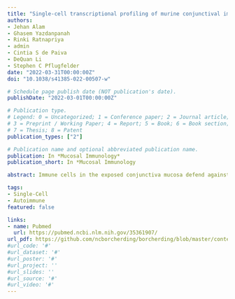 ```yaml
---
title: "Single-cell transcriptional profiling of murine conjunctival immune cells reveals distinct populations expressing homeostatic and regulatory genes"
authors:
- Jehan Alam
- Ghasem Yazdanpanah
- Rinki Ratnapriya
- admin
- Cintia S de Paiva
- DeQuan Li
- Stephen C Pflugfelder
date: "2022-03-31T00:00:00Z"
doi: "10.1038/s41385-022-00507-w"

# Schedule page publish date (NOT publication's date).
publishDate: "2022-03-01T00:00:00Z"

# Publication type.
# Legend: 0 = Uncategorized; 1 = Conference paper; 2 = Journal article;
# 3 = Preprint / Working Paper; 4 = Report; 5 = Book; 6 = Book section;
# 7 = Thesis; 8 = Patent
publication_types: ["2"]

# Publication name and optional abbreviated publication name.
publication: In *Mucosal Immunology*
publication_short: In *Mucosal Immunology

abstract: Immune cells in the exposed conjunctiva mucosa defend against environmental and microbial stresses. Expression profiling by single-cell RNA sequencing was performed to identify conjunctival immune cell populations expressing homeostatic and regulatory genes. Fourteen distinct clusters were identified, including myeloid cells (neutrophils, monocytes, macrophages), dendritic cells (DC), and lymphoid cells (B, T, γδT, ILC2, and NK) lineages. Novel neutrophil [lipocalin (Lcn2) high and low), and MHCIIlo macrophage (MP) clusters were identified. More than half of the cells map to myeloid and dendritic cell populations with differential expression profiles that include genes with homeostatic and regulatory functions - Serpinb2 (MHCIIlo macrophage), Apoe (monocyte), Cd209a (macrophage), Cst3 (cDC1), and IL4i1 in migratory DC (mDC). ILC2 expresses the goblet cell trophic factor IL-13. Suppressed inflammatory and activated anti-inflammatory/regulatory pathways were observed in certain myeloid and DC populations. Confocal immunolocalization of identity markers showed mDC (CCR7, FASCIN1) located on or within the conjunctival epithelium. Monocyte, macrophage, cDC1 and IL-13/IL-5+ ILC2 were located below the conjunctival epithelium and goblet cells. This study found distinct immune cell populations in the conjunctiva and identified cells expressing genes with known homeostatic and immunoregulatory functions.

tags:
- Single-Cell
- Autoimmune
featured: false

links:
- name: Pubmed
  url: https://pubmed.ncbi.nlm.nih.gov/35361907/
url_pdf: https://github.com/ncborcherding/borcherding/blob/master/content/publication/alam2022single/alam2022single.pdf
#url_code: '#'
#url_dataset: '#'
#url_poster: '#'
#url_project: ''
#url_slides: ''
#url_source: '#'
#url_video: '#'
---
```


